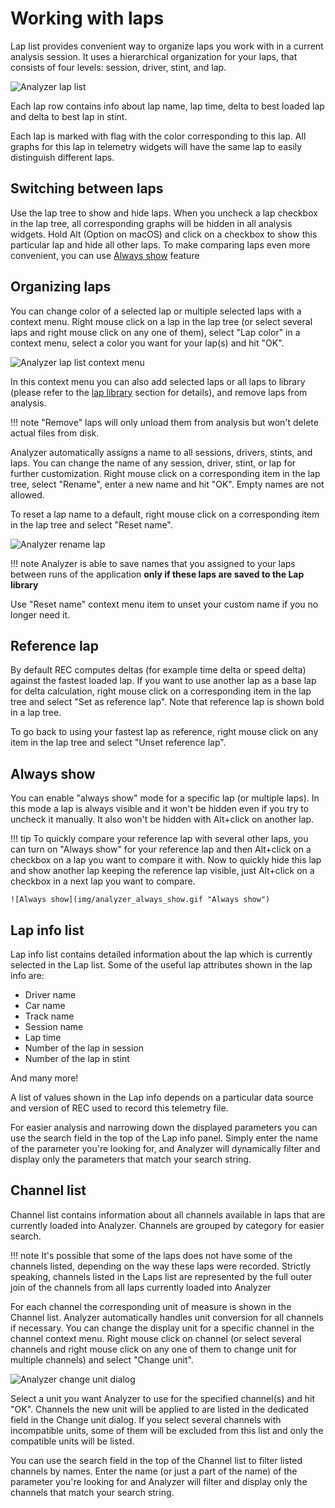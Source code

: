 # Working with laps

Lap list provides convenient way to organize laps you work with in a current analysis session. It uses
a hierarchical organization for your laps, that consists of four levels: session, driver, stint, and lap.

![Analyzer lap list](img/analyzer_lap_tree.png "Analyzer lap list")

Each lap row contains info about lap name, lap time, delta to best loaded lap and delta to best lap in stint.

Each lap is marked with flag with the color corresponding to this lap. All graphs for this lap in telemetry
widgets will have the same lap to easily distinguish different laps.

## Switching between laps

Use the lap tree to show and hide laps. When you uncheck a lap checkbox in the lap tree, all corresponding 
graphs will be hidden in all analysis widgets. Hold Alt (Option on macOS) and click on a checkbox to
show this particular lap and hide all other laps. To make comparing laps even more convenient, you can use
[Always show](#always-show) feature

## Organizing laps

You can change color of a selected lap or multiple selected laps with a context menu. Right mouse click on
a lap in the lap tree (or select several laps and right mouse click on any one of them), select "Lap color"
in a context menu, select a color you want for your lap(s) and hit "OK". 

![Analyzer lap list context menu](img/analyzer_lap_tree_context_menu.png "Analyzer lap list context menu")

In this context menu you can also add selected laps or all laps to library (please refer to the 
[lap library](laplibrary.md) section for details), and remove laps from analysis.

!!! note
    "Remove" laps will only unload them from analysis but won't delete actual files from disk.

Analyzer automatically assigns a name to all sessions, drivers, stints, and laps. You can change the name of 
any session, driver, stint, or lap for further customization. Right mouse click on a corresponding item in 
the lap tree, select "Rename", enter a new name and hit "OK". Empty names are not allowed. 

To reset a lap name to a default, right mouse click on a corresponding item in the lap tree and select 
"Reset name".

![Analyzer rename lap](img/analyzer_rename_lap.gif "Analyzer rename lap")

!!! note 
    Analyzer is able to save names that you assigned to your laps between runs of the application **only 
    if these laps are saved to the Lap library**

Use "Reset name" context menu item to unset your custom name if you no longer need it.

## Reference lap

By default REC computes deltas (for example time delta or speed delta) against the fastest loaded lap. If
you want to use another lap as a base lap for delta calculation, right mouse click on a corresponding item 
in the lap tree and select "Set as reference lap". Note that reference lap is shown bold in a lap tree. 

To go back to using your fastest lap as reference, right mouse click on any item in the  lap tree and select 
"Unset reference lap".

## Always show

You can enable "always show" mode for a specific lap (or multiple laps). In this mode a lap is always visible
and it won't be hidden even if you try to uncheck it manually. It also won't be hidden with Alt+click on another
lap.

!!! tip
    To quickly compare your reference lap with several other laps, you can turn on "Always show" for your reference
    lap and then Alt+click on a checkbox on a lap you want to compare it with. Now to quickly hide this lap and
    show another lap keeping the reference lap visible, just Alt+click on a checkbox in a next lap you want to 
    compare.

    ![Always show](img/analyzer_always_show.gif "Always show")


## Lap info list

Lap info list contains detailed information about the lap which is currently selected in the Lap list. 
Some of the useful lap attributes shown in the lap info are:

- Driver name
- Car name
- Track name
- Session name
- Lap time
- Number of the lap in session
- Number of the lap in stint

And many more!

A list of values shown in the Lap info depends on a particular data source and version of REC used to record this
telemetry file.

For easier analysis and narrowing down the displayed parameters you can use the search field in the top of the 
Lap info panel. Simply enter the name of the parameter you're looking for, and Analyzer will dynamically 
filter and display only the parameters that match your search string. 

## Channel list

Channel list contains information about all channels available in laps that are currently loaded into Analyzer.
Channels are grouped by category for easier search. 

!!! note 
    It's possible that some of the laps does not have some of the channels listed, depending on the way these laps
    were recorded. Strictly speaking, channels listed in the Laps list are represented by the full outer join of
    the channels from all laps currently loaded into Analyzer

For each channel the corresponding unit of measure is shown in the Channel list. Analyzer automatically handles 
unit conversion for all channels if necessary. You can change the display unit for a  specific channel 
in the channel context menu. Right mouse click on channel (or select several channels and right mouse click on 
any one of them to change unit for multiple channels) and select "Change unit".  

![Analyzer change unit dialog](img/analyzer_change_unit_src.png "Analyzer change unit dialog")

Select a unit you want Analyzer to use for the specified channel(s) and hit "OK". Channels the new unit
will be applied to are listed in the dedicated field in the Change unit dialog. If you select several channels
with incompatible units, some of them will be excluded from this list and only the compatible units will be listed.

You can use the search field in the top of the Channel list to filter listed channels by names. Enter the name
(or just a part of the name) of the parameter you're looking for and Analyzer will filter and display only the
channels that match your search string. 
